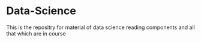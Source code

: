# Data-Science
This is the repositry for material of data science reading components and all that which are in course
